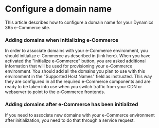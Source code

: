 # Configure a domain name

This article describes how to configure a domain name for your Dynamics 365 e-Commerce site. 

### Adding domains when initializing e-Commerce

In order to associate domains with your e-Commerce environment, you should initialize e-Commerce as described in (link here). When you have activated the "Initialize e-Commerce" button, you are asked additional information that will be used for provisioning your e-Commerce environment. You should add all the domains you plan to use with this environment in the "Supported Host Names" field as instructed. This way they are configured in all the required e-Commerce components and are ready to be taken into use when you switch traffic from your CDN or webserver to point to the e-Commerce frontends.

### Adding domains after e-Commerce has been initialized

If you need to associate new domains with your e-Commerce environment after initialization, you need to do that through a service request.
